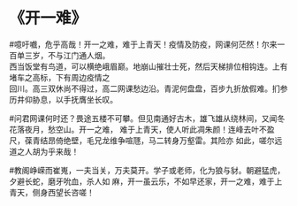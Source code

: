 #                                     《开一难》
   #噫吁嚱，危乎高哉！开一之难，难于上青天！疫情及防疫，网课何茫然！尔来一百单三岁，不与江门通人烟。  
西当饭堂有鸟道，可以横绝峨眉巅。地崩山摧壮士死，然后天梯排位相钩连。上有堵车之高标，下有周边疫情之  
回川。高三双休尚不得过，高二网课愁边沿。青泥何盘盘，百步九折放假难。扪参历井仰胁息，以手抚膺坐长叹。

#问君网课何时还？畏途五楼不可攀。但见南通好古木，雄飞雄从绕林间，又闻冬花落夜月，愁空山。开一之难，
难于上青天，使人听此凋朱颜！连峰去叶不盈尺，葆青结昂倚绝壁，毛兄龙维争喧豗，马二转身万壑雷。其险亦
如此，嗟尔远道之人胡为乎来哉！

#教阁峥嵘而崔嵬，一夫当关，万夫莫开。学子或老师，化为狼与豺。朝避猛虎，夕避长蛇，磨牙吮血，杀人如
麻，开一虽云乐，不如早还家，开一之难，难于上青天，侧身西望长咨嗟！
